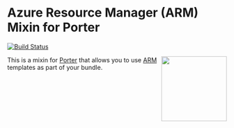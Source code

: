 # Azure Resource Manager (ARM) Mixin for Porter

[![Build Status](https://dev.azure.com/getporter/porter/_apis/build/status/arm-mixin?branchName=main)](https://dev.azure.com/getporter/porter/_build/latest?definitionId=16&branchName=main)

<img src="https://porter.sh/images/mixins/azure.png" align="right" width="150px"/>

This is a mixin for [Porter](https://github.com/getporter/porter) that allows you to use [ARM](https://docs.microsoft.com/en-us/azure/azure-resource-manager/template-deployment-overview) templates as part of your bundle.
